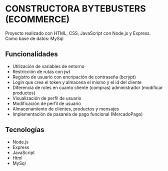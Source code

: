 
# CONSTRUCTORA BYTEBUSTERS (ECOMMERCE)

Proyecto realizado con HTML, CSS, JavaScript con Node.js y Express. Como base de datos: MySql




## Funcionalidades

 - Utilización de variables de entorno
 - Restricción de rutas con jwt
 - Registro de usuario con encripación de contraseña (bcrypt)
 - Login que crea el token y almacena el mismo y el id del cliente
 - Diferencia de roles en cuanto cliente (compras) administrador (modificar productos)
 - Visualización de perfil de usuario
 - Modificación de perfil de usuario
 - Almacenamiento de clientes, productos y mensajes
 - Implementación de pasarela de pago funcional (MercadoPago)
 





## Tecnologías

 - Node.js
 - Express
 - JavaScript
 - Html
 - MySql


